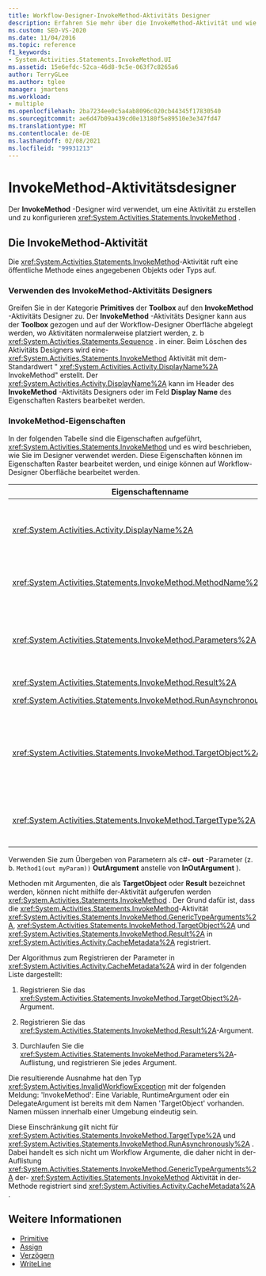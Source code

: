 ```yaml
---
title: Workflow-Designer-InvokeMethod-Aktivitäts Designer
description: Erfahren Sie mehr über die InvokeMethod-Aktivität und wie Sie den InvokeMethod-Aktivitäts Designer zum Erstellen und Konfigurieren einer InvokeMethod-Aktivität verwenden können.
ms.custom: SEO-VS-2020
ms.date: 11/04/2016
ms.topic: reference
f1_keywords:
- System.Activities.Statements.InvokeMethod.UI
ms.assetid: 15e6efdc-52ca-46d8-9c5e-063f7c8265a6
author: TerryGLee
ms.author: tglee
manager: jmartens
ms.workload:
- multiple
ms.openlocfilehash: 2ba7234ee0c5a4ab8096c020cb44345f17830540
ms.sourcegitcommit: ae6d47b09a439cd0e13180f5e89510e3e347fd47
ms.translationtype: MT
ms.contentlocale: de-DE
ms.lasthandoff: 02/08/2021
ms.locfileid: "99931213"
---
```

# <a name="invokemethod-activity-designer"></a>InvokeMethod-Aktivitätsdesigner

Der **InvokeMethod** -Designer wird verwendet, um eine Aktivität zu erstellen und zu konfigurieren <xref:System.Activities.Statements.InvokeMethod> .

## <a name="the-invokemethod-activity"></a>Die InvokeMethod-Aktivität

Die <xref:System.Activities.Statements.InvokeMethod>-Aktivität ruft eine öffentliche Methode eines angegebenen Objekts oder Typs auf.

### <a name="use-the-invokemethod-activity-designer"></a>Verwenden des InvokeMethod-Aktivitäts Designers

Greifen Sie in der Kategorie **Primitives** der **Toolbox** auf den **InvokeMethod** -Aktivitäts Designer zu. Der **InvokeMethod** -Aktivitäts Designer kann aus der **Toolbox** gezogen und auf der Workflow-Designer Oberfläche abgelegt werden, wo Aktivitäten normalerweise platziert werden, z. b <xref:System.Activities.Statements.Sequence> . in einer. Beim Löschen des Aktivitäts Designers wird eine- <xref:System.Activities.Statements.InvokeMethod> Aktivität mit dem-Standardwert " <xref:System.Activities.Activity.DisplayName%2A> InvokeMethod" erstellt. Der <xref:System.Activities.Activity.DisplayName%2A> kann im Header des **InvokeMethod** -Aktivitäts Designers oder im Feld **Display Name** des Eigenschaften Rasters bearbeitet werden.

### <a name="the-invokemethod-properties"></a>InvokeMethod-Eigenschaften

In der folgenden Tabelle sind die Eigenschaften aufgeführt, <xref:System.Activities.Statements.InvokeMethod> und es wird beschrieben, wie Sie im Designer verwendet werden. Diese Eigenschaften können im Eigenschaften Raster bearbeitet werden, und einige können auf Workflow-Designer Oberfläche bearbeitet werden.

|Eigenschaftenname|Erforderlich|Verbrauch|
|-|--------------|-|
|<xref:System.Activities.Activity.DisplayName%2A>|Falsch|Der Anzeigename der <xref:System.Activities.Statements.InvokeMethod>-Aktivität. Der Standardwert lautet InvokeMethod.<br /><br /> Obwohl der <xref:System.Activities.Activity.DisplayName%2A> nicht unbedingt erforderlich ist, empfiehlt es sich, einen zu verwenden.|
|<xref:System.Activities.Statements.InvokeMethod.MethodName%2A>|Richtig|Der Name der Methode, die bei Ausführung der Aktivität aufgerufen werden soll. Die aufgerufene Methode muss als **öffentlich** deklariert werden. Diese Eigenschaft kann auf der Designer Oberfläche bearbeitet werden und ist obligatorisch.|
|<xref:System.Activities.Statements.InvokeMethod.Parameters%2A>|Falsch|Die Parameterauflistung der aufgerufenen Methode. Die Parameter müssen der Auflistung in derselben Reihenfolge wie in der Methodensignatur hinzugefügt werden. Um das Dialogfeld " **Parameter** " anzuzeigen, in dem Sie diese Eigenschaft festlegen können, klicken Sie im Eigenschaften Raster **auf die Schalt** Fläche mit den Auslassungs Punkten. Klicken Sie auf die Schaltfläche **Argument erstellen** , um die Parameter hinzuzufügen.|
|<xref:System.Activities.Statements.InvokeMethod.Result%2A>|Falsch|Der Rückgabewert des Methodenaufrufs.|
|<xref:System.Activities.Statements.InvokeMethod.RunAsynchronously%2A>|Richtig|Gibt an, ob die Methode asynchron aufgerufen wird. Der Standardwert ist **False**.|
|<xref:System.Activities.Statements.InvokeMethod.TargetObject%2A>|Falsch|Das Objekt, das die aufzurufende Methode enthält. Diese Eigenschaft kann in der Designeroberfläche bearbeitet werden.<br /><br /> Es muss entweder das <xref:System.Activities.Statements.InvokeMethod.TargetObject%2A>-Objekt oder der <xref:System.Activities.Statements.InvokeMethod.TargetType%2A>-Typ festgelegt werden.|
|<xref:System.Activities.Statements.InvokeMethod.TargetType%2A>|Falsch|Der <xref:System.Activities.Statements.InvokeMethod.TargetObject%2A>-Typ. Diese Eigenschaft kann in der Designeroberfläche bearbeitet werden. Diese Eigenschaft muss nur festgelegt werden, wenn die aufgerufene Methode statisch ist.|

Verwenden Sie zum Übergeben von Parametern als c#- **out** -Parameter (z. b. `Method1(out myParam))` **OutArgument** anstelle von **InOutArgument** ).

Methoden mit Argumenten, die als **TargetObject** oder **Result** bezeichnet werden, können nicht mithilfe der-Aktivität aufgerufen werden <xref:System.Activities.Statements.InvokeMethod> . Der Grund dafür ist, dass die <xref:System.Activities.Statements.InvokeMethod>-Aktivität <xref:System.Activities.Statements.InvokeMethod.GenericTypeArguments%2A>, <xref:System.Activities.Statements.InvokeMethod.TargetObject%2A> und <xref:System.Activities.Statements.InvokeMethod.Result%2A> in <xref:System.Activities.Activity.CacheMetadata%2A> registriert.

Der Algorithmus zum Registrieren der Parameter in <xref:System.Activities.Activity.CacheMetadata%2A> wird in der folgenden Liste dargestellt:

1. Registrieren Sie das <xref:System.Activities.Statements.InvokeMethod.TargetObject%2A>-Argument.

2. Registrieren Sie das <xref:System.Activities.Statements.InvokeMethod.Result%2A>-Argument.

3. Durchlaufen Sie die <xref:System.Activities.Statements.InvokeMethod.Parameters%2A>-Auflistung, und registrieren Sie jedes Argument.

Die resultierende Ausnahme hat den Typ <xref:System.Activities.InvalidWorkflowException> mit der folgenden Meldung: 'InvokeMethod': Eine Variable, RuntimeArgument oder ein DelegateArgument ist bereits mit dem Namen 'TargetObject' vorhanden. Namen müssen innerhalb einer Umgebung eindeutig sein.

Diese Einschränkung gilt nicht für <xref:System.Activities.Statements.InvokeMethod.TargetType%2A> und <xref:System.Activities.Statements.InvokeMethod.RunAsynchronously%2A> . Dabei handelt es sich nicht um Workflow Argumente, die daher nicht in der-Auflistung <xref:System.Activities.Statements.InvokeMethod.GenericTypeArguments%2A> der- <xref:System.Activities.Statements.InvokeMethod> Aktivität in der-Methode registriert sind <xref:System.Activities.Activity.CacheMetadata%2A> .

## <a name="see-also"></a>Weitere Informationen

- [Primitive](../workflow-designer/primitives-activity-designers.md)
- [Assign](../workflow-designer/assign-activity-designer.md)
- [Verzögern](../workflow-designer/delay-activity-designer.md)
- [WriteLine](../workflow-designer/writeline-activity-designer.md)
